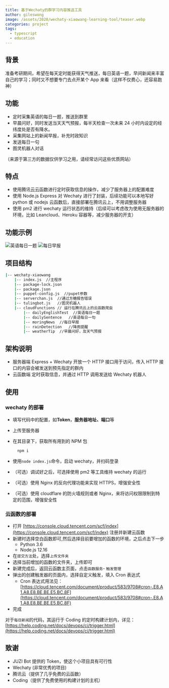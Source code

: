 ```yaml
---
title: 基于Wechaty的群学习内容推送工具
author: gileswong
image: /assets/2020/wechaty-xiaowang-learning-tool/teaser.webp
categories: project
tags:
  - typescript
  - education
---
```


## 背景

准备考研期间，希望在每天定时能获得天气推送，每日英语一题，早间新闻来丰富自己的学习；同时又不想要专门去点开某个 App 来看（这样不仅费心，还容易跑神）

## 功能

- 定时采集英语的每日一题，推送到群里
- 早晨问好，同时发送当天天气预报，每半天检查一次未来 24 小时内设定的经纬度处是否有降水。
- 采集网站上的新闻早报，补充时政知识
- 发送每日一句
- 图灵机器人对话

（来源于第三方的数据仅供学习之用，请经常访问这些优质网站）

## 特点

- 使用腾讯云云函数进行定时获取信息的操作，减少了服务器上的配置难度
- 使用 Node.js Express 对 Wechaty 进行了封装，后续功能可以本地写好 python 或 nodejs 云函数后，直接部署在腾讯云上，不用调整服务器
- 使用 pm2 进行 wechaty 运行状态的维持（后续可以考虑改为使用无服务器的环境，比如 Leancloud、Heroku 容器等，减少服务器的开支）

## 功能示例

![英语每日一题](/assets/2020/wechaty-xiaowang-learning-tool/img-4425.webp)
![每日早报](/assets/2020/wechaty-xiaowang-learning-tool/img-4418.webp)

## 项目结构

```bash
|-- wechaty-xiaowang
    |-- index.js  //主程序
    |-- package-lock.json
    |-- package.json
    |-- puppet-config.js  //pupet参数
    |-- serverchan.js  //通过方糖报告错误
    |-- tulingbot.js   //图灵机器人
    |-- cloudFunctions // 运行在腾讯云上的云函数爬虫
        |-- dailyEnglishTest  //英语每日一题
        |-- dailySentence   //英语每日一句
        |-- moringNews  //每日早报
        |-- rainDetection   //降雨提醒
        |-- weatherTip  //早晨问好，及天气预报
```

## 架构说明

- 服务器端
  Express + Wechaty 开放一个 HTTP 接口用于访问，传入 HTTP 接口的内容会被发送到预先指定的群内
- 云函数端
  定时获取信息，并通过 HTTP 调用发送给 Wechaty 机器人

## 使用

### wechaty 的部署

- 填写代码中的配置，如**Token**，**服务器地址、端口**等
- 上传至服务器
- 在其目录下，获取所有用到的 NPM 包

  ```bash
    npm i
  ```

- 使用`node index.js`命令，启动 wechaty，并扫码登录
- （可选）调试好之后，可选择使用 pm2 等工具维持 wechaty 的运行
- （可选）使用 Nginx 的反向代理功能来实现 HTTPS，增强安全性
- （可选）使用 cloudflare 的防火墙规则或者 Nginx，来将访问权限限制到特定的范围，增强安全性

### 云函数的部署

- 打开 [https://console.cloud.tencent.com/scf/index](https://console.cloud.tencent.com/scf/index) 注册并新建云函数
- 新建时选择空白函数即可,然后选择目前要增加的函数的环境，之后点击下一步
  - Python 3.6
  - Node.js 12.16
- 在`提交方法`处，选择`上传文件夹`
- 选择当前增加的函数的文件夹，上传即可
- 新建完成后，返回云函数主页面，点击`函数服务`- `触发管理`
- 弹出的创建触发器的页面内，选择自定义触发，填入 Cron 表达式
  - Cron 表达式用法见：[https://cloud.tencent.com/document/product/583/9708#cron-.E8.A1.A8.E8.BE.BE.E5.BC.8F](https://cloud.tencent.com/document/product/583/9708#cron-.E8.A1.A8.E8.BE.BE.E5.BC.8F)
- 完成

对于`每日新闻`的代码，其运行于 Coding 的定时构建计划内，详见：[https://help.coding.net/docs/devops/ci/trigger.html](https://help.coding.net/docs/devops/ci/trigger.html)

## 致谢

- JUZI Bot 提供的 Token，使这个小项目具有可行性
- Wechaty (非常优秀的项目)
- 腾讯云（提供了几乎免费的云函数）
- Coding（提供了免费使用的构建计划的主机）
